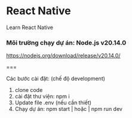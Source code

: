 # React Native

Learn React Native

### Môi trường chạy dự án: Node.js v20.14.0

https://nodejs.org/download/release/v20.14.0/

===

Các bước cài đặt: (chế độ development)

1. clone code
2. cài đặt thư viện: npm i
3. Update file .env (nếu cần thiết)
4. Chạy dự án: npm start | hoặc | npm run dev
